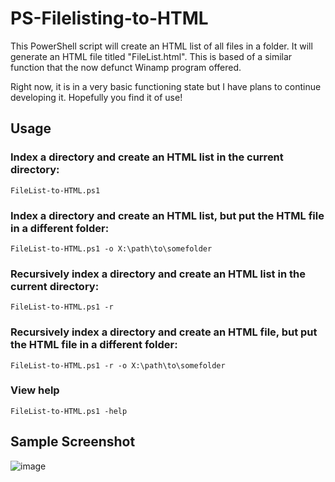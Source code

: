 # PS-Filelisting-to-HTML

This PowerShell script will create an HTML list of all files in a folder. It will generate an HTML file titled "FileList.html". This is based of a similar function that the now defunct Winamp program offered.

Right now, it is in a very basic functioning state but I have plans to continue developing it. Hopefully you find it of use!

## Usage

### Index a directory and create an HTML list in the current directory:
```
FileList-to-HTML.ps1
```
### Index a directory and create an HTML list, but put the HTML file in a different folder:
```
FileList-to-HTML.ps1 -o X:\path\to\somefolder
```
### Recursively index a directory and create an HTML list in the current directory:
```
FileList-to-HTML.ps1 -r
```
### Recursively index a directory and create an HTML file, but put the HTML file in a different folder:
```
FileList-to-HTML.ps1 -r -o X:\path\to\somefolder
```
### View help
```
FileList-to-HTML.ps1 -help
```
## Sample Screenshot
![image](https://github.com/user-attachments/assets/dac9ddcf-ea9e-4178-a818-ba0e9503cbda)
